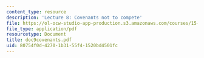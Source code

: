 ```yaml
---
content_type: resource
description: 'Lecture 8: Covenants not to compete'
file: https://ol-ocw-studio-app-production.s3.amazonaws.com/courses/15-615-law-for-the-entrepreneur-and-manager-spring-2003/80754f0d42701b3155f41520bd4501fc_doc9covenants.pdf
file_type: application/pdf
resourcetype: Document
title: doc9covenants.pdf
uid: 80754f0d-4270-1b31-55f4-1520bd4501fc
---
```

